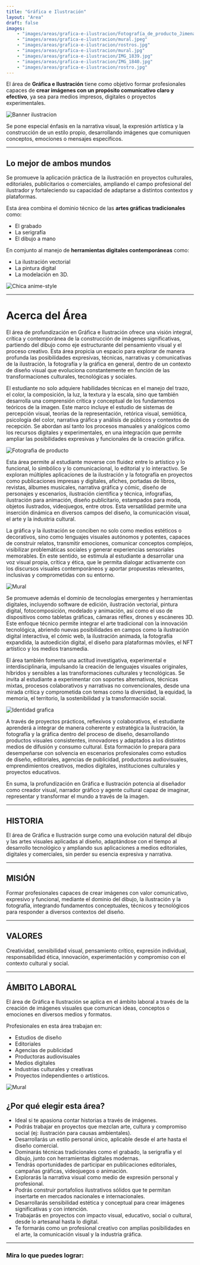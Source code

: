 ```yaml
---
title: "Gráfica e Ilustración"
layout: "Area"
draft: false
images:
    - "images/areas/grafica-e-ilustracion/Fotografía_de_producto_Jimena_Reyes.jpg"
    - "images/areas/grafica-e-ilustracion/mural.jpeg"
    - "images/areas/grafica-e-ilustracion/rostros.jpg"
    - "images/areas/grafica-e-ilustracion/mural.jpg"
    - "images/areas/grafica-e-ilustracion/IMG_1839.jpg"
    - "images/areas/grafica-e-ilustracion/IMG_1840.jpg"
    - "images/areas/grafica-e-ilustracion/rostro.jpg"
---
```


El área de **Gráfica e Ilustración** tiene como objetivo formar profesionales capaces de **crear imágenes con un propósito comunicativo claro y efectivo**, ya sea para medios impresos, digitales o proyectos experimentales.

<!--more-->
![Banner ilustracion](/FAD-WebPage/images/areas/grafica-e-ilustracion/ilsutracion.png)

Se pone especial énfasis en la narrativa visual, la expresión artística y la construcción de un estilo propio, desarrollando imágenes que comuniquen conceptos, emociones o mensajes específicos.

---

## Lo mejor de ambos mundos
Se promueve la aplicación práctica de la ilustración en proyectos culturales, editoriales, publicitarios o comerciales, ampliando el campo profesional del ilustrador y fortaleciendo su capacidad de adaptarse a distintos contextos y plataformas.

Esta área combina el dominio técnico de las **artes gráficas tradicionales** como: 
- El grabado
- La serigrafía 
- El dibujo a mano 

En comjunto al manejo de **herramientas digitales contemporáneas** como: 
- La ilustración vectorial
- La pintura digital
- La modelación en 3D.

![Chica anime-style](/FAD-WebPage/images/areas/grafica-e-ilustracion/chica.png)

---

# Acerca del Área

El área de profundización en Gráfica e Ilustración ofrece una visión integral, crítica y contemporánea de la construcción de imágenes significativas, partiendo del dibujo como eje estructurante del pensamiento visual y el proceso creativo. Esta área propicia un espacio para explorar de manera profunda las posibilidades expresivas, técnicas, narrativas y comunicativas de la ilustración, la fotografía y la gráfica en general, dentro de un contexto de diseño visual que evoluciona constantemente en función de las transformaciones culturales, tecnológicas y sociales.

El estudiante no solo adquiere habilidades técnicas en el manejo del trazo, el color, la composición, la luz, la textura y la escala, sino que también desarrolla una comprensión crítica y conceptual de los fundamentos teóricos de la imagen. Este marco incluye el estudio de sistemas de percepción visual, teorías de la representación, retórica visual, semiótica, psicología del color, narrativa gráfica y análisis de públicos y contextos de recepción. Se abordan así tanto los procesos manuales y analógicos como los recursos digitales y experimentales, en una integración que permite ampliar las posibilidades expresivas y funcionales de la creación gráfica.

![Fotografia de producto](/FAD-WebPage/images/areas/grafica-e-ilustracion/Fotografía_de_producto_Jimena_Reyes.jpg)

Esta área permite al estudiante moverse con fluidez entre lo artístico y lo funcional, lo simbólico y lo comunicacional, lo editorial y lo interactivo. Se exploran múltiples aplicaciones de la ilustración y la fotografía en proyectos como publicaciones impresas y digitales, afiches, portadas de libros, revistas, álbumes musicales, narrativa gráfica y cómic, diseño de personajes y escenarios, ilustración científica y técnica, infografías, ilustración para animación, diseño publicitario, estampados para moda, objetos ilustrados, videojuegos, entre otros. Esta versatilidad permite una inserción dinámica en diversos campos del diseño, la comunicación visual, el arte y la industria cultural.


La gráfica y la ilustración se conciben no solo como medios estéticos o decorativos, sino como lenguajes visuales autónomos y potentes, capaces de construir relatos, transmitir emociones, comunicar conceptos complejos, visibilizar problemáticas sociales y generar experiencias sensoriales memorables. En este sentido, se estimula al estudiante a desarrollar una voz visual propia, crítica y ética, que le permita dialogar activamente con los discursos visuales contemporáneos y aportar propuestas relevantes, inclusivas y comprometidas con su entorno.

![Mural](/FAD-WebPage/images/areas/grafica-e-ilustracion/mural.jpg)

Se promueve además el dominio de tecnologías emergentes y herramientas digitales, incluyendo software de edición, ilustración vectorial, pintura digital, fotocomposición, modelado y animación, así como el uso de dispositivos como tabletas gráficas, cámaras réflex, drones y escáneres 3D. Este enfoque técnico permite integrar el arte tradicional con la innovación tecnológica, abriendo nuevas posibilidades en campos como la ilustración digital interactiva, el cómic web, la ilustración animada, la fotografía expandida, la autoedición digital, el diseño para plataformas móviles, el NFT artístico y los medios transmedia.

El área también fomenta una actitud investigativa, experimental e interdisciplinaria, impulsando la creación de lenguajes visuales originales, híbridos y sensibles a las transformaciones culturales y tecnológicas. Se invita al estudiante a experimentar con soportes alternativos, técnicas mixtas, procesos colaborativos y narrativas no convencionales, desde una mirada crítica y comprometida con temas como la diversidad, la equidad, la memoria, el territorio, la sostenibilidad y la transformación social.

![Identidad grafica](/FAD-WebPage/images/areas/grafica-e-ilustracion/Identidad_Grafica(2).jpeg)

A través de proyectos prácticos, reflexivos y colaborativos, el estudiante aprenderá a integrar de manera coherente y estratégica la ilustración, la fotografía y la gráfica dentro del proceso de diseño, desarrollando productos visuales consistentes, innovadores y adaptados a los distintos medios de difusión y consumo cultural. Esta formación lo prepara para desempeñarse con solvencia en escenarios profesionales como estudios de diseño, editoriales, agencias de publicidad, productoras audiovisuales, emprendimientos creativos, medios digitales, instituciones culturales y proyectos educativos.

En suma, la profundización en Gráfica e Ilustración potencia al diseñador como creador visual, narrador gráfico y agente cultural capaz de imaginar, representar y transformar el mundo a través de la imagen.

---

## HISTORIA

El área de Gráfica e Ilustración surge como una evolución natural del dibujo y las artes visuales aplicadas al diseño, adaptándose con el tiempo al desarrollo tecnológico y ampliando sus aplicaciones a medios editoriales, digitales y comerciales, sin perder su esencia expresiva y narrativa.

---

## MISIÓN

Formar profesionales capaces de crear imágenes con valor comunicativo, expresivo y funcional, mediante el dominio del dibujo, la ilustración y la fotografía, integrando fundamentos conceptuales, técnicos y tecnológicos para responder a diversos contextos del diseño.

---

## VALORES

Creatividad, sensibilidad visual, pensamiento crítico, expresión individual, responsabilidad ética, innovación, experimentación y compromiso con el contexto cultural y social.  

--- 

## ÁMBITO LABORAL
El área de Gráfica e Ilustración se aplica en el ámbito laboral a través de la creación de imágenes visuales que comunican ideas, conceptos o emociones en diversos medios y formatos. 

Profesionales en esta área trabajan en: 
*   Estudios de diseño
*   Editoriales
*   Agencias de publicidad
*   Productoras audiovisuales
*   Medios digitales
*   Industrias culturales y creativas
*   Proyectos independientes o artísticos.

![Mural](/FAD-WebPage/images/areas/grafica-e-ilustracion/mural.jpeg)

## ¿Por qué elegir esta área?

*   Ideal si te apasiona contar historias a través de imágenes.
*   Podrás trabajar en proyectos que mezclan arte, cultura y compromiso social (ej: ilustración para causas ambientales).
*   Desarrollarás un estilo personal único, aplicable desde el arte hasta el diseño comercial.
*   Dominarás técnicas tradicionales como el grabado, la serigrafía y el dibujo, junto con herramientas digitales modernas.
*   Tendrás oportunidades de participar en publicaciones editoriales, campañas gráficas, videojuegos o animación.
*   Explorarás la narrativa visual como medio de expresión personal y profesional.
*   Podrás construir portafolios ilustrativos sólidos que te permitan insertarte en mercados nacionales e internacionales.
*   Desarrollarás sensibilidad estética y conceptual para crear imágenes significativas y con intención.
*   Trabajarás en proyectos con impacto visual, educativo, social o cultural, desde lo artesanal hasta lo digital.
*   Te formarás como un profesional creativo con amplias posibilidades en el arte, la comunicación visual y la industria gráfica.

---

###  Mira lo que puedes lograr: